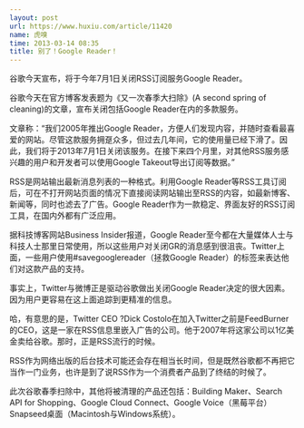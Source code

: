 ```yaml
---
layout: post
url: https://www.huxiu.com/article/11420
name: 虎嗅
time: 2013-03-14 08:35
title: 别了！Google Reader！
---
```

谷歌今天宣布，将于今年7月1日关闭RSS订阅服务Google Reader。

谷歌今天在官方博客发表题为《又一次春季大扫除》(A second spring of cleaning)的文章，宣布关闭包括Google Reader在内的多款服务。

文章称：“我们2005年推出Google Reader，方便人们发现内容，并随时查看最喜爱的网站。尽管这款服务拥趸众多，但过去几年间，它的使用量已经下滑了。因此，我们将于2013年7月1日关闭该服务。在接下来四个月里，对其他RSS服务感兴趣的用户和开发者可以使用Google Takeout导出订阅等数据。”

RSS是网站输出最新消息列表的一种格式。利用Google Reader等RSS工具订阅后，可在不打开网站页面的情况下直接阅读网站输出至RSS的内容，如最新博客、新闻等，同时也滤去了广告。Google Reader作为一款稳定、界面友好的RSS订阅工具，在国内外都有广泛应用。

据科技博客网站Business Insider报道，Google Reader至今都在大量媒体人士与科技人士那里日常使用，所以这些用户对关闭GR的消息感到很沮丧。Twitter上面，一些用户使用#savegooglereader（拯救Google Reader）的标签来表达他们对这款产品的支持。

事实上，Twitter与微博正是驱动谷歌做出关闭Google Reader决定的很大因素。因为用户更容易在这上面追踪到更精准的信息。

哈，有意思的是，Twitter CEO ?Dick Costolo在加入Twitter之前是FeedBurner的CEO，这是一家在RSS信息里嵌入广告的公司。他于2007年将这家公司以1亿美金卖给谷歌。那时，正是RSS流行的时候。

RSS作为网络出版的后台技术可能还会存在相当长时间，但是既然谷歌都不再把它当作一门业务，也许是到了说RSS作为一个消费者产品到了终结的时候了。

此次谷歌春季扫除中，其他将被清理的产品还包括：Building Maker、Search API for Shopping、Google Cloud Connect、Google Voice（黑莓平台）Snapseed桌面（Macintosh与Windows系统）。

